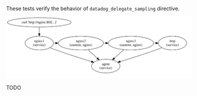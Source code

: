 These tests verify the behavior of `datadog_delegate_sampling` directive.

![service diagram](diagrams/diagram.svg)

TODO
